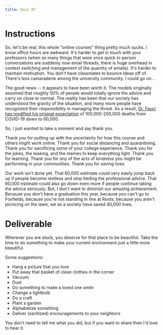 ```yaml
---
title: Quiz 07
...
```


# Instructions

So, let's be real, this whole "online courses" thing pretty much sucks. I know office hours are awkward. It's harder to get in touch with your professors (when so many things that were once quick in-person conversations are suddenly now email threads, there is huge overhead in context switching and management of the quantity of emails). It's harder to maintain motivation. You don't have classmates to bounce ideas off of. There's less camaraderie among the university community. I could go on...

The good news -- it appears to have been worth it. The models originally assumed that roughly 50% of people would totally ignore the advice and carry on close to normal. The reality has been that our society has understood the gravity of the situation, and many more people have recognized their responsibility in managing the threat. As a result, [Dr. Fauci has modified his original expectation](https://thehill.com/homenews/administration/492007-fauci-us-death-toll-looks-more-like-60000-than-100-200k-estimate) of 100,000-200,000 deaths from COVID-19 down to 60,000.

So, I just wanted to take a moment and say thank you.

Thank you for putting up with the uncertainty for how this course and others might work online.  Thank you for social distancing and quarantining. Thank you for sacrificing some of your college experience. Thank you for the jokes, the teasing, and the memes to keep everything light. Thank you for learning. Thank you for any of the acts of kindness you might be performing in your communities. Thank you for saving lives.

Our work isn't done yet. That 60,000 estimate could very easily jump back up if people become restless and stop heding the professional advice. That 60,000 estimate could also go down even more if people continue taking the advice seriously. But, I don't want to diminish our amazing achievement. Because you don't have a graduation this year, because you can't go to Foxfields, because you're not standing in line at Roots, because you aren't picnicing on the lawn, we as a society have saved 40,000 lives.

# Deliverable

Wherever you are stuck, you deserve for that place to be beautiful. Take the time to do something to make your current environment just a little more beautiful.

Some suggestions:

- Hang a picture that you love
- Put away that basket of clean clothes in the corner
- Vacuum
- Dust
- Do something to make a loved one smile
- Change a lightbulb
- Do a craft
- Plant a garden
- Alphabetize something
- Deliver (sanitized) encouragements to your neighbors

You don't need to tell me what you did, but if you want to share then I'd love to hear it. 
